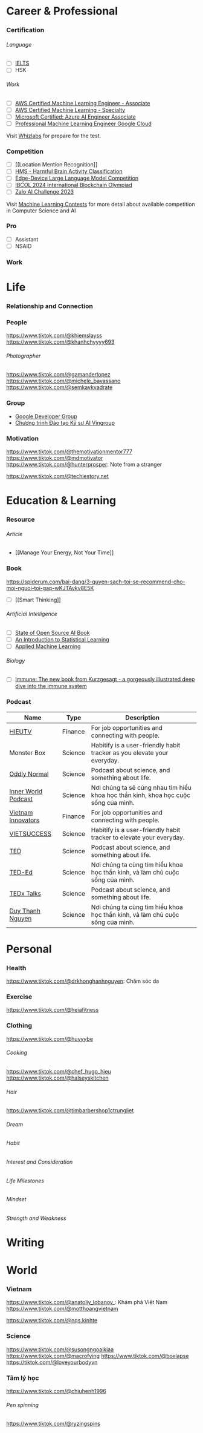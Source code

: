 # Career & Professional

### Certification

###### Language

- [ ] [IELTS](IELTS.md)
- [ ] HSK

###### Work

- [ ] [AWS Certified Machine Learning Engineer - Associate](https://aws.amazon.com/certification/certified-machine-learning-engineer-associate)
- [ ] [AWS Certified Machine Learning - Specialty](https://aws.amazon.com/certification/certified-machine-learning-specialty)
- [ ] [Microsoft Certified: Azure AI Engineer Associate](https://learn.microsoft.com/en-us/credentials/certifications/azure-ai-engineer/?practice-assessment-type=certification)
- [ ] [Professional Machine Learning Engineer Google Cloud](https://cloud.google.com/learn/certification/machine-learning-engineer)

Visit [Whizlabs](https://www.whizlabs.com) for prepare for the test.

### Competition

- [ ] [[Location Mention Recognition]]
- [ ] [HMS - Harmful Brain Activity Classification](HMS.md)
- [ ] [Edge-Device Large Language Model Competition](https://edge-llms-challenge.github.io/edge-llm-challenge.github.io)
- [ ] [IBCOL 2024 International Blockchain Olympiad](https://2024.ibcol.org/)
- [ ] [Zalo AI Challenge 2023](https://challenge.zalo.ai)

Visit [Machine Learning Contests](https://mlcontests.com) for more detail about available competition in Computer Science and AI

### Pro

- [ ] Assistant
- [ ] NSAID

### Work

# Life

### Relationship and Connection

### People

https://www.tiktok.com/@khiemslayss
https://www.tiktok.com/@khanhchyyyy693

###### Photographer

https://www.tiktok.com/@gamanderlopez
https://www.tiktok.com/@michele_bavassano
https://www.tiktok.com/@semkavkvadrate

### Group

- [Google Developer Group](https://gdg.community.dev)
- [Chương trình Đào tạo Kỹ sư AI Vingroup](https://www.facebook.com/groups/ctaivingroup/)

### Motivation

https://www.tiktok.com/@themotivationmentor777
https://www.tiktok.com/@mdmotivator
https://www.tiktok.com/@hunterprosper: Note from a stranger

https://www.tiktok.com/@techiestory.net

# Education & Learning

### Resource

###### Article

- [[Manage Your Energy, Not Your Time]]

### Book

https://spiderum.com/bai-dang/3-quyen-sach-toi-se-recommend-cho-moi-nguoi-toi-gap-wKJTAykv8E5K

- [ ] [[Smart Thinking]]

###### Artificial Intelligence

- [ ] [State of Open Source AI Book](https://book.premai.io/state-of-open-source-ai/)
- [ ] [An Introduction to Statistical Learning](https://www.statlearning.com/)
- [ ] [Applied Machine Learning](https://kuleshov-group.github.io/aml-book/intro.html)

###### Biology

- [ ] [Immune: The new book from Kurzgesagt - a gorgeously illustrated deep dive into the immune system](https://www.amazon.com/Immune-Kurzgesagt-gorgeously-illustrated-immune/dp/1529360684)

### Podcast

| Name                                                               | Type    | Description                                                                         |
| ------------------------------------------------------------------ | ------- | ----------------------------------------------------------------------------------- |
| [HIEUTV](https://www.youtube.com/@hieu-tv)                         | Finance | For job opportunities and connecting with people.                                   |
| Monster Box                                                        | Science | Habitify is a user-friendly habit tracker as you elevate your everyday.             |
| [Oddly Normal](https://oddly-podcast.com)                          | Science | Podcast about science, and something about life.                                    |
| [Inner World Podcast](https://www.youtube.com/@Innerworld.podcast) | Science | Nơi chúng ta sẽ cùng nhau tìm hiểu khoa học thần kinh, khoa học cuộc sống của mình. |
| [Vietnam Innovators](https://www.youtube.com/@vietnaminnovators)   | Finance | For job opportunities and connecting with people.                                   |
| [VIETSUCCESS](https://www.youtube.com/vietsuccess)                 | Science | Habitify is a user-friendly habit tracker to elevate your everyday.                 |
| [TED](https://www.youtube.com/@TED)                                | Science | Podcast about science, and something about life.                                    |
| [TED-Ed](https://www.youtube.com/@TEDEd)                           | Science | Nơi chúng ta cùng tìm hiểu khoa học thần kinh, và làm chủ cuộc sống của mình.       |
| [TEDx Talks](https://www.youtube.com/@TEDx)                        | Science | Podcast about science, and something about life.                                    |
| [Duy Thanh Nguyen](https://www.youtube.com/@duythanhish)           | Science | Nơi chúng ta cùng tìm hiểu khoa học thần kinh, và làm chủ cuộc sống của mình.       |


# Personal

### Health

https://www.tiktok.com/@drkhonghanhnguyen: Chăm sóc da

### Exercise

https://www.tiktok.com/@heiafitness

### Clothing

https://www.tiktok.com/@huyyybe

###### Cooking

https://www.tiktok.com/@chef_hugo_hieu
https://www.tiktok.com/@halseyskitchen

###### Hair

https://www.tiktok.com/@timbarbershop1ctrungliet
###### Dream

###### Habit

###### Interest and Consideration

###### Life Milestones

###### Mindset

###### Strength and Weakness

# Writing

# World

### Vietnam

https://www.tiktok.com/@anatoliy_lobanov_: Khám phá Việt Nam
https://www.tiktok.com/@motthoangvietnam

https://www.tiktok.com/@nqs.kinhte

### Science

https://www.tiktok.com/@susongngoaikiaa
https://www.tiktok.com/@macrofying
https://www.tiktok.com/@boxlapse
https://tiktok.com/@loveyourbodyvn

### Tâm lý học

https://www.tiktok.com/@chiuhenh1996

###### Pen spinning

https://www.tiktok.com/@ryzingspins
